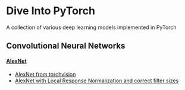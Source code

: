 # Dive Into PyTorch
A collection of various deep learning models implemented in PyTorch

## Convolutional Neural Networks

#### [AlexNet](models/cnn/alexnet)
- [AlexNet from torchvision](models/cnn/alexnet/alexnet_torchvision.py)
- [AlexNet with Local Response Normalization and correct filter sizes](models/cnn/alexnet/alexnet_lrn.py)